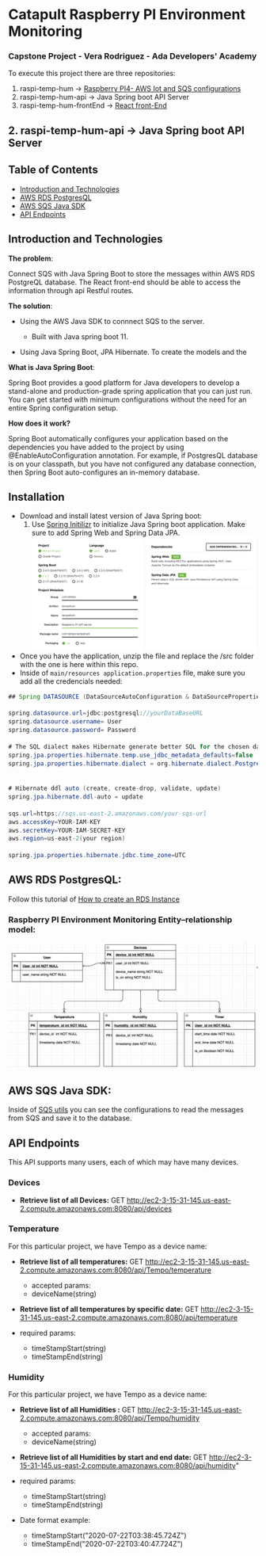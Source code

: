 Catapult Raspberry PI Environment Monitoring
===============================================

### Capstone Project - Vera Rodriguez - Ada Developers' Academy

To execute this project there are three repositories: 

1. raspi-temp-hum -> [Raspberry PI4- AWS Iot and SQS configurations](https://github.com/veralizeth/raspi-temp-hum/blob/master/README.md)
1. raspi-temp-hum-api -> Java Spring boot API Server
1. raspi-temp-hum-frontEnd -> [React front-End](https://github.com/veralizeth/raspi-temp-hum-frontEnd)

## 2. raspi-temp-hum-api -> Java Spring boot API Server

## Table of Contents

* [Introduction and Technologies](#Introduction-and-Technologies)
* [AWS RDS PostgresQL](#AWS-RDS-PostgresQL)
* [AWS SQS Java SDK](#AWS-SQS-Java-SDK)
* [API Endpoints](#API-Endpoints)


## Introduction and Technologies
**The problem**: 

Connect SQS with Java Spring Boot to store the messages within AWS RDS PostgreQL database.
The React front-end should be able to access the information through 
api Restful routes. 

**The solution**: 
    
  * Using the AWS Java SDK to connnect SQS to the server. 
    * Built with Java spring boot 11.
    
  * Using Java Spring Boot, JPA Hibernate. To create the models and the 

**What is Java Spring Boot**: 

Spring Boot provides a good platform for Java developers to develop a stand-alone and production-grade spring application that you can just run. You can get started with minimum configurations without the need for an entire Spring configuration setup. 

**How does it work?**

Spring Boot automatically configures your application based on the dependencies you have added to the project by using @EnableAutoConfiguration annotation. For example, if PostgresQL database is on your classpath, but you have not configured any database connection, then Spring Boot auto-configures an in-memory database.

## Installation

* Download and install latest version of Java Spring boot: 
    1. Use [Spring Initilizr](https://start.spring.io/) to initialize Java Spring boot application. Make sure to add Spring Web and Spring Data JPA.
        ![Example](/springInit.png)
* Once you have the application, unzip the file and replace the /src folder with the one is here within this repo.
* Inside of ```main/resources application.properties``` file, make sure you add all the credencials needed: 

```java
## Spring DATASOURCE (DataSourceAutoConfiguration & DataSourceProperties)

spring.datasource.url=jdbc:postgresql://yourDataBaseURL
spring.datasource.username= User
spring.datasource.password= Password

# The SQL dialect makes Hibernate generate better SQL for the chosen database
spring.jpa.properties.hibernate.temp.use_jdbc_metadata_defaults=false
spring.jpa.properties.hibernate.dialect = org.hibernate.dialect.PostgreSQLDialect


# Hibernate ddl auto (create, create-drop, validate, update)
spring.jpa.hibernate.ddl-auto = update

sqs.url=https://sqs.us-east-2.amazonaws.com/your-sqs-url
aws.accessKey=YOUR-IAM-KEY
aws.secretKey=YOUR-IAM-SECRET-KEY
aws.region=us-east-2(your region)

spring.jpa.properties.hibernate.jdbc.time_zone=UTC
```

## AWS RDS PostgresQL:

Follow this tutorial of [How to create an RDS Instance](https://aws.amazon.com/getting-started/tutorials/create-connect-postgresql-db/)

### Raspberry PI Environment Monitoring Entity–relationship model:
  ![Entity–relationship model](/relationships.png)

## AWS SQS Java SDK: 

Inside of [SQS utils](https://github.com/veralizeth/raspi-temp-hum-api/blob/master/src/main/java/com/tempo/tempehum/accessingdatapostgres/utils/SQSUtil.java) you can see the configurations to read the messages from SQS and save it to the database. 

## API Endpoints

This API supports many users, each of which may have many devices.

### Devices

- **Retrieve list of all Devices:** GET http://ec2-3-15-31-145.us-east-2.compute.amazonaws.com:8080/api/devices
    
### Temperature

For this particular project, we have Tempo as a device name: 

- **Retrieve list of all temperatures:** GET http://ec2-3-15-31-145.us-east-2.compute.amazonaws.com:8080/api/Tempo/temperature
  - accepted params:
   - deviceName(string) 

- **Retrieve list of all temperatures by specific date:** GET http://ec2-3-15-31-145.us-east-2.compute.amazonaws.com:8080/api/temperature
 - required params:
    - timeStampStart(string)
    - timeStampEnd(string)
   

### Humidity

For this particular project, we have Tempo as a device name: 

- **Retrieve list of all Humidities :** GET http://ec2-3-15-31-145.us-east-2.compute.amazonaws.com:8080/api/Tempo/humidity
  - accepted params:
   - deviceName(string)

- **Retrieve list of all Humidities by start and end date:** GET http://ec2-3-15-31-145.us-east-2.compute.amazonaws.com:8080/api/humidity"
 - required params:
    - timeStampStart(string)
    - timeStampEnd(string)
 - Date format example:
    - timeStampStart("2020-07-22T03:38:45.724Z")
    - timeStampEnd("2020-07-22T03:40:47.724Z")


